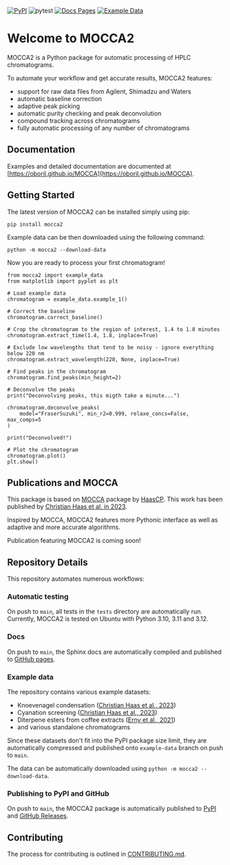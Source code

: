 [![PyPI](https://img.shields.io/pypi/v/mocca2.svg)](https://pypi.org/project/mocca2/)
![pytest](https://github.com/oboril/MOCCA/actions/workflows/ci.yaml/badge.svg)
[![Docs Pages](https://github.com/oboril/MOCCA/actions/workflows/deploy_pages.yaml/badge.svg)](https://oboril.github.io/mocca/)
[![Example Data](https://github.com/oboril/MOCCA/actions/workflows/package_data.yaml/badge.svg)](https://github.com/oboril/MOCCA/tree/example-data)

# Welcome to MOCCA2

MOCCA2 is a Python package for automatic processing of HPLC chromatograms.

To automate your workflow and get accurate results, MOCCA2 features:
 - support for raw data files from Agilent, Shimadzu and Waters
 - automatic baseline correction
 - adaptive peak picking
 - automatic purity checking and peak deconvolution
 - compound tracking across chromatograms
 - fully automatic processing of any number of chromatograms


## Documentation

Examples and detailed documentation are documented at [https://oboril.github.io/MOCCA](https://oboril.github.io/MOCCA).

## Getting Started

The latest version of MOCCA2 can be installed simply using pip:

```
pip install mocca2
```

Example data can be then downloaded using the following command:

```
python -m mocca2 --download-data
```

Now you are ready to process your first chromatogram!

```
from mocca2 import example_data
from matplotlib import pyplot as plt

# Load example data
chromatogram = example_data.example_1()

# Correct the baseline
chromatogram.correct_baseline()

# Crop the chromatogram to the region of interest, 1.4 to 1.8 minutes
chromatogram.extract_time(1.4, 1.8, inplace=True)

# Exclude low wavelengths that tend to be noisy - ignore everything below 220 nm
chromatogram.extract_wavelength(220, None, inplace=True)

# Find peaks in the chromatogram
chromatogram.find_peaks(min_height=2)

# Deconvolve the peaks
print("Deconvolving peaks, this migth take a minute...")

chromatogram.deconvolve_peaks(
    model="FraserSuzuki", min_r2=0.999, relaxe_concs=False, max_comps=5
)

print("Deconvolved!")

# Plot the chromatogram
chromatogram.plot()
plt.show()
```

## Publications and MOCCA

This package is based on [MOCCA](https://github.com/HaasCP/mocca) package by [HaasCP](https://github.com/HaasCP). This work has been published by [Christian Haas et al. in 2023](https://doi.org/10.1021/acscentsci.2c01042).

Inspired by MOCCA, MOCCA2 features more Pythonic interface as well as adaptive and more accurate algorithms.

Publication featuring MOCCA2 is coming soon!

## Repository Details

This repository automates numerous workflows:

### Automatic testing
On push to `main`, all tests in the `tests` directory are automatically run. Currently, MOCCA2 is tested on Ubuntu with Python 3.10, 3.11 and 3.12.

### Docs
On push to `main`, the Sphinx docs are automatically compiled and published to [GitHub pages](https://oboril.github.io/mocca).

### Example data
The repository contains various example datasets:
 - Knoevenagel condensation ([Christian Haas et al., 2023](https://doi.org/10.1021/acscentsci.2c01042))
 - Cyanation screening ([Christian Haas et al., 2023](https://doi.org/10.1021/acscentsci.2c01042))
 - Diterpene esters from coffee extracts ([Erny et al., 2021](https://doi.org/10.5281/zenodo.5412345))
 - and various standalone chromatograms

Since these datasets don't fit into the PyPI package size limit, they are automatically compressed and published onto `example-data` branch on push to `main`. 

The data can be automatically downloaded using ``python -m mocca2 --download-data``.

### Publishing to PyPI and GitHub
On push to `main`, the MOCCA2 package is automatically published to [PyPI](https://pypi.org/project/mocca2/) and [GitHub Releases](https://github.com/oboril/MOCCA/releases).

## Contributing

The process for contributing is outlined in [CONTRIBUTING.md](https://github.com/oboril/MOCCA/blob/main/CONTRIBUTING.md).